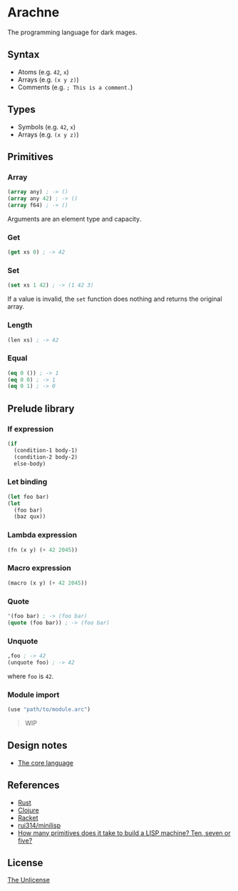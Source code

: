 # Arachne

The programming language for dark mages.

## Syntax

- Atoms (e.g. `42`, `x`)
- Arrays (e.g. `(x y z)`)
- Comments (e.g. `; This is a comment.`)

## Types

- Symbols (e.g. `42`, `x`)
- Arrays (e.g. `(x y z)`)

## Primitives

### Array

```lisp
(array any) ; -> ()
(array any 42) ; -> ()
(array f64) ; -> ()
```

Arguments are an element type and capacity.

### Get

```lisp
(get xs 0) ; -> 42
```

### Set

```lisp
(set xs 1 42) ; -> (1 42 3)
```

If a value is invalid, the `set` function does nothing and returns the original array.

### Length

```lisp
(len xs) ; -> 42
```

### Equal

```lisp
(eq 0 ()) ; -> 1
(eq 0 0) ; -> 1
(eq 0 1) ; -> 0
```

## Prelude library

### If expression

```lisp
(if
  (condition-1 body-1)
  (condition-2 body-2)
  else-body)
```

### Let binding

```lisp
(let foo bar)
(let
  (foo bar)
  (baz qux))
```

### Lambda expression

```lisp
(fn (x y) (+ 42 2045))
```

### Macro expression

```lisp
(macro (x y) (+ 42 2045))
```

### Quote

```lisp
'(foo bar) ; -> (foo bar)
(quote (foo bar)) ; -> (foo bar)
```

### Unquote

```lisp
,foo ; -> 42
(unquote foo) ; -> 42
```

where `foo` is `42`.

### Module import

```lisp
(use "path/to/module.arc")
```

> WIP

## Design notes

- [The core language](core.md)

## References

- [Rust](https://www.rust-lang.org/)
- [Clojure](https://clojure.org/)
- [Racket](https://racket-lang.org/)
- [rui314/minilisp](https://github.com/rui314/minilisp)
- [How many primitives does it take to build a LISP machine? Ten, seven or five?](https://stackoverflow.com/questions/3482389/how-many-primitives-does-it-take-to-build-a-lisp-machine-ten-seven-or-five)

## License

[The Unlicense](UNLICENSE)
